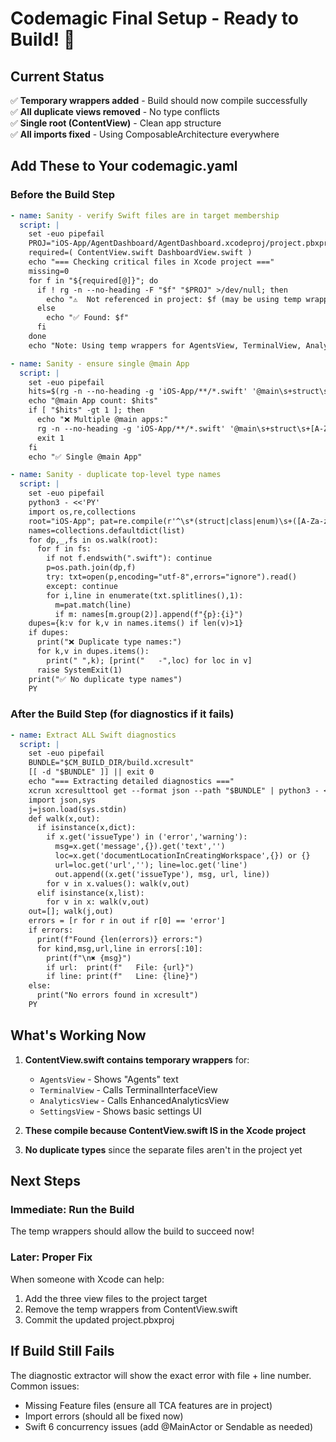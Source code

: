 # Codemagic Final Setup - Ready to Build! 🚀

## Current Status
✅ **Temporary wrappers added** - Build should now compile successfully  
✅ **All duplicate views removed** - No type conflicts  
✅ **Single root (ContentView)** - Clean app structure  
✅ **All imports fixed** - Using ComposableArchitecture everywhere  

## Add These to Your codemagic.yaml

### Before the Build Step

```yaml
- name: Sanity - verify Swift files are in target membership
  script: |
    set -euo pipefail
    PROJ="iOS-App/AgentDashboard/AgentDashboard.xcodeproj/project.pbxproj"
    required=( ContentView.swift DashboardView.swift )
    echo "=== Checking critical files in Xcode project ==="
    missing=0
    for f in "${required[@]}"; do
      if ! rg -n --no-heading -F "$f" "$PROJ" >/dev/null; then
        echo "⚠️  Not referenced in project: $f (may be using temp wrapper)"; 
      else
        echo "✅ Found: $f"
      fi
    done
    echo "Note: Using temp wrappers for AgentsView, TerminalView, AnalyticsView, SettingsView"

- name: Sanity - ensure single @main App
  script: |
    set -euo pipefail
    hits=$(rg -n --no-heading -g 'iOS-App/**/*.swift' '@main\s+struct\s+[A-Za-z_][A-Za-z0-9_]*\s*:\s*App' | wc -l | tr -d ' ')
    echo "@main App count: $hits"
    if [ "$hits" -gt 1 ]; then
      echo "❌ Multiple @main apps:"
      rg -n --no-heading -g 'iOS-App/**/*.swift' '@main\s+struct\s+[A-Za-z_][A-Za-z0-9_]*\s*:\s*App'
      exit 1
    fi
    echo "✅ Single @main App"

- name: Sanity - duplicate top-level type names
  script: |
    set -euo pipefail
    python3 - <<'PY'
    import os,re,collections
    root="iOS-App"; pat=re.compile(r'^\s*(struct|class|enum)\s+([A-Za-z_][A-Za-z0-9_]*)\b')
    names=collections.defaultdict(list)
    for dp,_,fs in os.walk(root):
      for f in fs:
        if not f.endswith(".swift"): continue
        p=os.path.join(dp,f)
        try: txt=open(p,encoding="utf-8",errors="ignore").read()
        except: continue
        for i,line in enumerate(txt.splitlines(),1):
          m=pat.match(line)
          if m: names[m.group(2)].append(f"{p}:{i}")
    dupes={k:v for k,v in names.items() if len(v)>1}
    if dupes:
      print("❌ Duplicate type names:")
      for k,v in dupes.items():
        print(" ",k); [print("   -",loc) for loc in v]
      raise SystemExit(1)
    print("✅ No duplicate type names")
    PY
```

### After the Build Step (for diagnostics if it fails)

```yaml
- name: Extract ALL Swift diagnostics
  script: |
    set -euo pipefail
    BUNDLE="$CM_BUILD_DIR/build.xcresult"
    [[ -d "$BUNDLE" ]] || exit 0
    echo "=== Extracting detailed diagnostics ==="
    xcrun xcresulttool get --format json --path "$BUNDLE" | python3 - <<'PY'
    import json,sys
    j=json.load(sys.stdin)
    def walk(x,out):
      if isinstance(x,dict):
        if x.get('issueType') in ('error','warning'):
          msg=x.get('message',{}).get('text','')
          loc=x.get('documentLocationInCreatingWorkspace',{}) or {}
          url=loc.get('url',''); line=loc.get('line')
          out.append((x.get('issueType'), msg, url, line))
        for v in x.values(): walk(v,out)
      elif isinstance(x,list):
        for v in x: walk(v,out)
    out=[]; walk(j,out)
    errors = [r for r in out if r[0] == 'error']
    if errors:
      print(f"Found {len(errors)} errors:")
      for kind,msg,url,line in errors[:10]:
        print(f"\n✖ {msg}")
        if url:  print(f"   File: {url}")
        if line: print(f"   Line: {line}")
    else:
      print("No errors found in xcresult")
    PY
```

## What's Working Now

1. **ContentView.swift contains temporary wrappers** for:
   - `AgentsView` - Shows "Agents" text
   - `TerminalView` - Calls TerminalInterfaceView  
   - `AnalyticsView` - Calls EnhancedAnalyticsView
   - `SettingsView` - Shows basic settings UI

2. **These compile because ContentView.swift IS in the Xcode project**

3. **No duplicate types** since the separate files aren't in the project yet

## Next Steps

### Immediate: Run the Build
The temp wrappers should allow the build to succeed now!

### Later: Proper Fix
When someone with Xcode can help:
1. Add the three view files to the project target
2. Remove the temp wrappers from ContentView.swift
3. Commit the updated project.pbxproj

## If Build Still Fails

The diagnostic extractor will show the exact error with file + line number.
Common issues:
- Missing Feature files (ensure all TCA features are in project)
- Import errors (should all be fixed now)
- Swift 6 concurrency issues (add @MainActor or Sendable as needed)